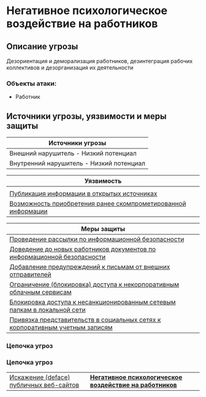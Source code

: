# Негативное психологическое воздействие на работников

## Описание угрозы
Дезориентация и деморализация работников, дезинтеграция рабочих коллективов и дезорганизация их деятельности

### Объекты атаки:
+ Работник


## Источники угрозы, уязвимости и меры защиты
|Источники угрозы|
|-|
|Внешний нарушитель - Низкий потенциал|
|Внутренний нарушитель - Низкий потенциал|

|Уязвимость|
|--------|
||[Реагирование на мошеннические, фишинговые письма и сообщения](/vkr/vulnerabilities/page1)||
|[Публикация информации в открытых источниках](/vkr/vulnerabilities/page4)|
|[Возможность приобретения ранее скомпрометированной информации](/vkr/vulnerabilities/page5)|


|Меры защиты|
|--------|
|[Проведение рассылки по информационной безопасности](/vkr/measures/page35)|
|[Доведение до новых работников документов по информационной безопасности](/vkr/measures/page41)|
|[Добавление предупреждений к письмам от внешних отправителей](/vkr/measures/page5)|
|[Ограничение (блокировка) доступа к некорпоративным облачным сервисам](/vkr/measures/page13)|
|[Блокировка доступа к несанкционированным сетевым папкам в локальной сети](/vkr/measures/page14)|
|[Привязка представительств в социальных сетях к корпоративным учетным записям](/vkr/measures/page37)|


### Цепочка угроз

### Цепочка угроз

|||
|-|-|
|[Искажение (deface) публичных веб-сайтов](/vkr/threats/page14)|**[Негативное психологическое воздействие на работников](/vkr/threats/page13)**|
